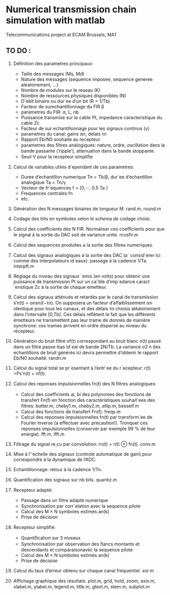 # Numerical transmission chain simulation with matlab
Telecommunications project at ECAM Brussels, MA1
## TO DO : 
1.  Déﬁnition des parametres principaux:
    * Taille des messages (Ms, Md)
    * Nature des messages (sequence imposee, sequence generee aleatoirement, ...) 
    * Nombre de modules sur le reseau (K) 
    * Nombre de ressources physiques disponibles (N) 
    * D´ebit binaire ou dur´ee d’un bit (R = 1/Tb) 
    * Facteur de surechantillonnage du FIR β 
    * parametres du FIR: α, L, nb 
    * Puissance transmise sur le cable Pt, impedance caracteristique du cable Zc 
    * Facteur de sur echantillonnage pour les signaux continus (γ) 
    * parametres du canal: gains αn, delais τn 
    * Rapport Eb/N0 souhaite au recepteur 
    * parametres des ﬁltres analogiques: nature, ordre, oscillation dans la bande passante (’ripple’), attenuation dans la bande stoppante. 
    * Seuil V pour le recepteur simpliﬁe



2.  Calcul de variables utiles d´ependant de ces parametres:
    * Duree d’echantillon numerique Tn = Tb/β, dur´ee d’echantillon analogique Ta = Tn/γ 
    * Vecteur de fr´equences f = [0,···, 0.5 Ta ] 
    * Frequences centrales fn
    * etc.

3.  Génération des N messages binaires de longueur M.
        rand.m, round.m

4.  Codage des bits en symboles selon le schema de codage choisi.

5.  Calcul des coeﬃcients des N FIR. Normaliser ces coeﬃcients pour que le signal à la sortie du DAC soit de variance unite.
        rcosfir.m

6.  Calcul des sequences produites a la sortie des ﬁltres numeriques.

1.  Calcul des signaux analogiques à la sortie des DAC (a` consid´erer ici comme des interpolateurs id´eaux): passage à la cadence 1/Ta.
        interpft.m

8.  Réglage du niveau des signaux ´emis (en volts) pour obtenir une puissance de transmission Pt sur un caˆble d’imp´edance caract´eristique Zc à la sortie 
  de chaque emetteur.

9.  Calcul des signaux atténués et retardés par le canal de transmission s′n(t) = αnsn(t−τn). On supposera un facteur d’aﬀaiblissement αn identique pour tous les
   canaux, et des délais τn choisis aléatoirement dans l’intervalle [0,Tb]. Ces délais reﬂètent le fait que les diﬀérents émetteurs ne transmettent pas leur 
   trame de donnés de manière synchrone: ces trames arrivent en ordre dispersé au niveau du récepteur.

10. Génération du bruit filtré nf(t) correspondant au bruit blanc n(t) passé dans un ﬁltre passe-bas id´eal de bande 2N/Tb. La variance σ2 n des echantillons 
  de bruit générés ici devra permettre d’obtenir le rapport Eb/N0 souhaité.
        randn.m


11. Calcul du signal total se pr´esentant à l’entr´ee du r´ecepteur: r(t) =Ps′n(t) + nf(t). 

12. Calcul des reponses impulsionnelles fn(t) des N ﬁltres analogiques:
    * Calcul des coeﬃcients ai, bi des polynomes des fonctions de transfert Fn(f) en fonction des caractéristiques souhait´ees des ﬁltres:
            butter.m, cheby1.m, cheby2.m, ellip.m, besself.m
    * Calcul des fonctions de transfert Fn(f):
            freqs.m
    * Calcul des reponses impulsionnelles fn(t) par transform´ee de Fourier inverse (a eﬀectuer avec precaution!). Tronquer ces reponses 
      impulsionnelles (conserver par exemple 99 % de leur energie).
            fft.m, ifft.m

13. Filtrage du signal re¸cu par convolution: rn(t) = r(t) ⊗ fn(t).
            conv.m

14. Mise à l’´echelle des signaux (controle automatique de gain) pour correspondre à la dynamique de l’ADC.

15. Echantillonnage: retour à la cadence 1/Tn.

16. Quantiﬁcation des signaux sur nb bits.
        quantiz.m

17. Recepteur adapté:
    * Passage dans un ﬁltre adapté numerique 
    * Synchronisation par corr´elation avec la sequence pilote 
    * Calcul des M × N symboles estimés an(k) 
    * Prise de décision

18. Recepteur simpliﬁé:
    * Quantiﬁcation sur 3 niveaux 
    * Synchronisation par observation des ﬂancs montants et descendants et comparaisonavec la sequence pilote 
    * Calcul des M × N symboles estimés an(k) 
    * Prise de décision

19. Calcul du taux d’erreur obtenu sur chaque canal fréquentiel.
        xor.m

20. Aﬃchage graphique des résultats.
        plot.m, grid, hold, zoom, axis.m, xlabel.m, ylabel.m, legend.m, title.m, gtext.m, stem.m, subplot.m